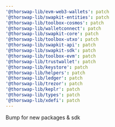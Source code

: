 ```yaml
---
'@thorswap-lib/evm-web3-wallets': patch
'@thorswap-lib/swapkit-entities': patch
'@thorswap-lib/toolbox-cosmos': patch
'@thorswap-lib/walletconnect': patch
'@thorswap-lib/swapkit-core': patch
'@thorswap-lib/toolbox-utxo': patch
'@thorswap-lib/swapkit-api': patch
'@thorswap-lib/swapkit-sdk': patch
'@thorswap-lib/toolbox-evm': patch
'@thorswap-lib/trustwallet': patch
'@thorswap-lib/keystore': patch
'@thorswap-lib/helpers': patch
'@thorswap-lib/ledger': patch
'@thorswap-lib/trezor': patch
'@thorswap-lib/keplr': patch
'@thorswap-lib/types': patch
'@thorswap-lib/xdefi': patch
---
```


Bump for new packages & sdk

